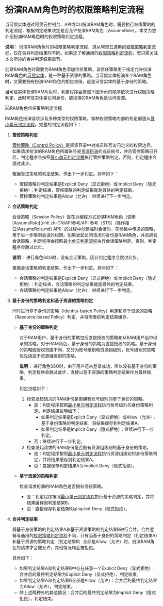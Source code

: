 # 扮演RAM角色时的权限策略判定流程

当可信实体通过阿里云控制台、API或CLI扮演RAM角色时，需要执行权限策略的判定流程，根据判定结果决定是否允许扮演RAM角色（AssumeRole）。本文为您介绍扮演RAM角色时的权限策略判定流程。

**说明：** 扮演RAM角色时的权限策略判定流程，遵从阿里云通用的[权限策略判定流程](/intl.zh-CN/权限策略管理/权限策略语言/权限策略判定流程.md)，仅在合并判定结果时不同。如果您了解通用的[权限策略判定流程](/intl.zh-CN/权限策略管理/权限策略语言/权限策略判定流程.md)，您只需关注本文所述的合并判定结果章节。

创建RAM角色时需要为RAM角色添加信任策略，该信任策略用于指定允许扮演RAM角色的[可信实体](/intl.zh-CN/角色管理/RAM角色概览.md)，是一种基于资源的策略。当可信实体扮演某个RAM角色时，又需要拥有扮演RAM角色的相应权限，这是可信实体的基于身份的策略。

当可信实体扮演RAM角色时，判定程序会按照下图所示的顺序依次进行权限策略判定，此时可信实体是访问身份，被扮演的RAM角色是访问资源。

![RAM角色信任策略判定流程](https://static-aliyun-doc.oss-accelerate.aliyuncs.com/assets/img/zh-CN/3050458161/p261793.png)

RAM角色扮演请求涉及多种类型的权限策略，每种权限策略内部的判定都遵从[最小单元判定流程](/intl.zh-CN/权限策略管理/权限策略语言/权限策略判定流程.mdsection_3zn_he0_r0n)，完整的判定流程如下：

1.  **管控策略判定**

    [管控策略（Control Policy）]()是资源目录中对成员账号访问定义的权限边界。如果请求扮演的RAM角色所属账号是[资源目录]()的成员账号，并且管控策略已开启，判定程序会按照[最小单元判定流程](/intl.zh-CN/权限策略管理/权限策略语言/权限策略判定流程.mdsection_3zn_he0_r0n)执行管控策略判定。否则，判定程序会跳过此步。

    根据管控策略的判定结果，作出下一步判定。具体如下：

    -   管控策略的判定结果是Explicit Deny（显式拒绝）或Implicit Deny（隐式拒绝）：判定结束，管控策略的判定结果就是最终的判定结果。
    -   管控策略的判定结果是Allow（允许）：继续进行下一步判定。
2.  **会话策略判定**

    会话策略（Session Policy）是在以编程方式扮演RAM角色（调用[AssumeRole](/intl.zh-CN/API参考/API 参考（STS）/操作接口/AssumeRole.md) API）的过程中创建临时会话时，在参数中传递的策略，用于进一步限制会话的权限。如果发起访问请求的身份是RAM角色，并且拥有会话策略，判定程序会按照[最小单元判定流程](/intl.zh-CN/权限策略管理/权限策略语言/权限策略判定流程.mdsection_3zn_he0_r0n)执行会话策略判定。否则，判定程序会跳过此步。

    **说明：** 进行角色SSO时，没有会话策略，因此判定程序会跳过此步。

    根据会话策略的判定结果，作出下一步判定。具体如下：

    -   会话策略的判定结果是Explicit Deny（显式拒绝）或Implicit Deny（隐式拒绝）：判定结束，会话策略的判定结果就是最终的判定结果。
    -   会话策略的判定结果是Allow（允许）：继续进行下一步判定。
3.  **基于身份的策略判定和基于资源的策略判定**

    同时进行基于身份的策略（Identity-based Policy）判定和基于资源的策略（Resource-based Policy）判定，并将两者的判定结果缓存。

    -   **基于身份的策略判定**

        对于RAM用户，基于身份的策略包括直接授权的策略和从RAM用户组中继承的策略。对于RAM角色，基于身份的策略为直接授权的策略。基于身份的策略因授权范围不同，又分为账号级别和资源组级别，账号级别的策略优先级高于资源组级别的策略。

        **说明：** 进行角色SSO时，由于用户还未登录成功，所以没有基于身份的策略，判定程序会跳过此步，直接以基于资源的策略判定结果作为最终结果。

        判定流程如下：

        1.  检查发起请求的RAM身份是否拥有账号级别的基于身份的策略。
            -   是：判定程序按照[最小单元判定流程](/intl.zh-CN/权限策略管理/权限策略语言/权限策略判定流程.mdsection_3zn_he0_r0n)执行账号级别的身份策略判定。判定结果说明如下：
                -   如果判定结果是Explicit Deny（显式拒绝）或Allow（允许）：基于身份策略的判定结束，将结果缓存到判定结果A。
                -   如果判定结果是Implicit Deny（隐式拒绝）：继续进行下一步判定。
            -   否：继续进行下一步判定。
        2.  检查发起请求的RAM身份是否拥有资源组级别的基于身份的策略。
            -   是：判定程序按照[最小单元判定流程](/intl.zh-CN/权限策略管理/权限策略语言/权限策略判定流程.mdsection_3zn_he0_r0n)执行资源组级别的身份策略判定，并将结果缓存到判定结果A。
            -   否：直接保存判定结果A为Implicit Deny（隐式拒绝）。
    -   **基于资源的策略判定**

        检查请求扮演的RAM角色是否拥有信任策略。

        -   是：判定程序按照[最小单元判定流程](/intl.zh-CN/权限策略管理/权限策略语言/权限策略判定流程.mdsection_3zn_he0_r0n)执行基于资源的策略判定，并将结果缓存到判定结果B。
        -   否：直接保存判定结果B为Implicit Deny（隐式拒绝）。
4.  **合并判定结果**

    将基于身份策略的判定结果A和基于资源策略的判定结果B进行合并。合并逻辑与通用的[权限策略判定流程](/intl.zh-CN/权限策略管理/权限策略语言/权限策略判定流程.md)不同，只有当基于身份的策略判定（判定结果A）和基于资源的策略判定（判定结果B）全部是Allow（允许）时，扮演RAM角色的请求才会被允许，其他情况均会被拒绝。

    具体如下：

    -   如果判定结果A和判定结果B中存在任意一个Explicit Deny（显式拒绝）：合并后的最终判定结果为Explicit Deny（显式拒绝），判定结束。
    -   如果判定结果A和判定结果B全部是Allow（允许）：合并后的最终判定结果为Allow（允许），判定结束。
    -   除上述两种外的其他情况：合并后的最终判定结果为Implicit Deny（隐式拒绝），判定结束。

